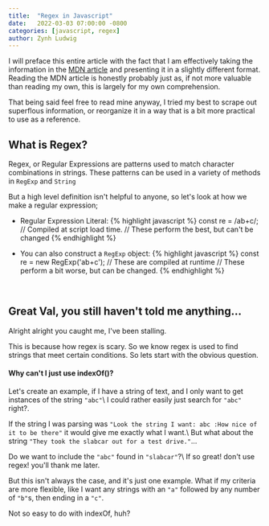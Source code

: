 ```yaml
---
title:  "Regex in Javascript"
date:   2022-03-03 07:00:00 -0800
categories: [javascript, regex]
author: Zynh Ludwig
---
```


I will preface this entire article with the fact that I am effectively taking the
information in the [MDN article](https://developer.mozilla.org/en-US/docs/Web/JavaScript/Guide/Regular_Expressions/)
and presenting it in a slightly different format. Reading the MDN article is honestly
probably just as, if not more valuable than reading my own, this is largely for my own
comprehension.

That being said feel free to read mine anyway, I tried my best to scrape out superflous information,
or reorganize it in a way that is a bit more practical to use as a reference.

## What is Regex?

Regex, or Regular Expressions are patterns used to match character combinations
in strings. These patterns can be used in a variety of methods in `RegExp` and `String`

But a high level definition isn't helpful to anyone, so let's look at how we make a regular expression;

 - Regular Expression Literal:
{% highlight javascript %}
const re = /ab+c/; // Compiled at script load time.
                   // These perform the best, but can't be changed
{% endhighlight %}

 - You can also construct a `RegExp` object:
{% highlight javascript %}
const re = new RegExp('ab+c'); // These are compiled at runtime
                               // These perform a bit worse, but can be changed.
{% endhighlight %}

<br />

## Great Val, you still haven't told me anything...

Alright alright you caught me, I've been stalling.

This is because how regex is scary. So we know regex is used to find strings that meet certain conditions.
So lets start with the obvious question.

#### Why can't I just use indexOf()?

Let's create an example, if I have a string of text, and I only want to get instances of the string `"abc"`\\
I could rather easily just search for `"abc"` right?.

If the string I was parsing was `"Look the string I want: abc :How nice of it to be there"` it would give me exactly what I want.\\
But what about the string `"They took the slabcar out for a test drive."`...

Do we want to include the `"abc"` found in `"slabcar"`?\\
If so great! don't use regex! you'll thank me later.

But this isn't always the case, and it's just one example. What if my criteria are more flexible,
like I want any strings with an `"a"` followed by any number of `"b"`s, then ending in a `"c"`.

Not so easy to do with indexOf, huh?
